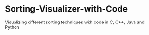 # Sorting-Visualizer-with-Code
Visualizing different sorting techniques with code in C, C++, Java and Python
